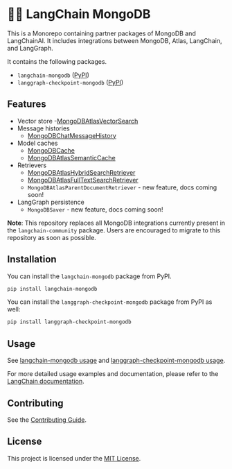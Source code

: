 # 🦜️🔗 LangChain MongoDB

This is a Monorepo containing partner packages of MongoDB and LangChainAI.
It includes integrations between MongoDB, Atlas, LangChain, and LangGraph.

It contains the following packages.

- `langchain-mongodb` ([PyPI](https://pypi.org/project/langchain-mongodb/))
- `langgraph-checkpoint-mongodb` ([PyPI](https://pypi.org/project/langgraph-checkpoint-mongodb/))

## Features

- Vector store
    -[MongoDBAtlasVectorSearch](https://python.langchain.com/docs/integrations/vectorstores/mongodb_atlas/)
- Message histories
    - [MongoDBChatMessageHistory](https://python.langchain.com/docs/integrations/memory/mongodb_chat_message_history/)
- Model caches
    - [MongoDBCache](https://python.langchain.com/docs/integrations/providers/mongodb_atlas/#mongodbcache)
    - [MongoDBAtlasSemanticCache](https://python.langchain.com/docs/integrations/providers/mongodb_atlas/#mongodbatlassemanticcache)
- Retrievers
    - [MongoDBAtlasHybridSearchRetriever](https://python.langchain.com/docs/integrations/providers/mongodb_atlas/#hybrid-search-retriever)
    - [MongoDBAtlasFullTextSearchRetriever](https://python.langchain.com/docs/integrations/providers/mongodb_atlas/#full-text-search-retriever)
    - `MongoDBAtlasParentDocumentRetriever` - new feature, docs coming soon!
- LangGraph persistence
    - `MongoDBSaver` - new feature, docs coming soon!

**Note**: This repository replaces all MongoDB integrations currently present in the `langchain-community` package. Users are encouraged to migrate to this repository as soon as possible.

## Installation

You can install the `langchain-mongodb` package from PyPI.

```bash
pip install langchain-mongodb
```

You can install the `langgraph-checkpoint-mongodb` package from PyPI as well:

```bash
pip install langgraph-checkpoint-mongodb
```

## Usage

See [langchain-mongodb usage](libs/langchain-mongodb/README.md#usage) and [langgraph-checkpoint-mongodb usage](libs/langgraph-checkpoint-mongodb/README.md#usage).

For more detailed usage examples and documentation, please refer to the [LangChain documentation](https://python.langchain.com/docs/integrations/providers/mongodb_atlas/).

## Contributing

See the [Contributing Guide](CONTRIBUTING.md).

## License

This project is licensed under the [MIT License](LICENSE).
